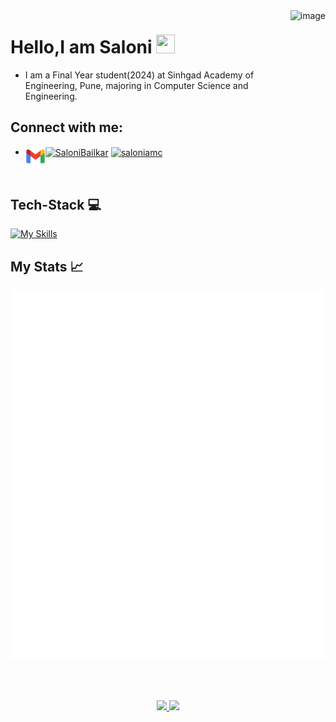 <img align="right" height="220px" src="https://appservice.azureedge.net/images/linux-landing-page/v3/node.svg" alt="image" />

<p align="left">


# **Hello,I am Saloni** <img src="https://raw.githubusercontent.com/MartinHeinz/MartinHeinz/master/wave.gif" height="30px" width="30px">

- I am a Final Year student(2024) at Sinhgad Academy of Engineering, Pune, majoring in Computer Science and Engineering.


<!--📝  [![Linkedin Badge](https://img.shields.io/badge/-Linkedin-0e76a8?style=flat&labelColor=white&logo=linkedin&logoColor=0e76a8)](https://www.linkedin.com/in/saloni-bailkar-494700215/)
 <!-- 🌐 [My Website](https://.github.io/)-->





<!--<a style="padding:10px" href="https://www.quora.com/profile/ ">
  <img style="width:40px" src="resources/quora.png" alt="Quora profile" />
</a> -->

<!--💻<a target="_blank" href="https:///"> Check out my portfolio</a>-->


## Connect with me: 
 - <a href="mailto:salonisb18.2@gmail.com"><img height="32" align="left" alt="Mail" src="img/gmail.png" /></a>
<a href="https://www.linkedin.com/in/saloni-bailkar-494700215" target="blank"><img align="center" src="https://raw.githubusercontent.com/rahuldkjain/github-profile-readme-generator/master/src/images/icons/Social/linked-in-alt.svg" alt="SaloniBailkar" height="30" width="40" /></a>
<a href="https://www.kaggle.com/salonisatappabailkar" target="blank"><img align="center" src="https://raw.githubusercontent.com/rahuldkjain/github-profile-readme-generator/master/src/images/icons/Social/kaggle.svg" alt="saloniamc" height="30" width="40" /></a>
<!--<a href="https://www.duolingo.com/profile/_saloni_._?via=share_profile_link"><img height="32" align="left" alt="Mail" src="img/Duo.svg" /></a> -->

<br>
 <p>

## Tech-Stack :computer:


 [![My Skills](https://skillicons.dev/icons?i=aws,azure,bash,bootstrap,c,cpp,css,django,express,git,github,graphql,html,java,js,linux,mongodb,mysql,nextjs,nodejs,npm,postgres,postman,prisma,py,qt,react,redis,sass,supabase,tailwind,ts,windows,yarn&perline=5)](https://skillicons.dev)
 <!-- <img alt=" " src=" " />-->

 <!--<img alt="C" src="https://img.shields.io/badge/C-00599C?style=for-the-badge&logo=c&logoColor=white" />
 <img alt="C++" src="https://img.shields.io/badge/C%2B%2B-EA4C89?style=for-the-badge&logo=c%2B%2B&logoColor=white" />
 <img alt="html5" src="https://img.shields.io/badge/HTML5-E34F26?style=for-the-badge&logo=html5&logoColor=white" />
  <img alt="CSS3" src="https://img.shields.io/badge/CSS3-734F96?style=for-the-badge&logo=css3&logoColor=white" />
 <img alt="Javascript" src="https://img.shields.io/badge/JavaScript-323330?style=for-the-badge&logo=javascript&logoColor=F7DF1E" />
 <img alt="Java" src="https://img.shields.io/badge/-Java-43853d?style=for-the-badge&logo=Java&logoColor=white" /> 
 <!-- <img alt="Java" src="https://img.shields.io/badge/-Java-43853d?style=flat-square&logo=Java&logoColor=white" /> -->
<!-- <img alt="Bootstrap" src="https://img.shields.io/badge/Bootstrap-0078D6?style=for-the-badge&logo=Bootstrap&logoColor=white" />
 <img alt="Python" src="https://img.shields.io/badge/Python-FFD43B?style=for-the-badge&logo=python&logoColor=blue" />
  <img alt="git" src="https://img.shields.io/badge/Git-EA4C89?style=for-the-badge&logo=github&logoColor=white" />
  <img alt="TypeScript" src="https://img.shields.io/badge/-TypeScript-00599C?style=for-the-badge&logo=typescript&logoColor=white" />
 <img alt="Linux" src="https://img.shields.io/badge/Linux-FCC624?style=for-the-badge&logo=linux&logoColor=black" />
 <img alt="Windows" src="https://img.shields.io/badge/Windows-0078D6?style=for-the-badge&logo=windows&logoColor=white" />

 <img alt="Sass" src="https://img.shields.io/badge/-Sass-CC6699?style=for-the-badge&logo=sass&logoColor=white" />
 <img alt="Nodejs" src="https://img.shields.io/badge/-Nodejs-43853d?style=for-the-badge&logo=Node.js&logoColor=white" />
 <img alt="React" src="https://img.shields.io/badge/-React-45b8d8?style=for-the-badge&logo=react&logoColor=white" />
 <img alt="MongoDB" src="https://img.shields.io/badge/-MongoDB-13aa52?style=for-the-badge&logo=mongodb&logoColor=white" />

</p> 

<p>
 <!--
<a href="https://www.programiz.com/c-programming" target="_blank">  
<img src="https://cdn.jsdelivr.net/gh/devicons/devicon/icons/c/c-original.svg" alt="C" width="40" height="40"/>
</a>
 <a href="https://www.programiz.com/cpp-programming" target="_blank"> 
<img src="https://cdn.jsdelivr.net/gh/devicons/devicon/icons/cplusplus/cplusplus-original.svg" alt="C++" width="40" height="40"/> 
</a>
 <a href="https://html.com/" target="_blank">
<img src="https://cdn.jsdelivr.net/gh/devicons/devicon/icons/html5/html5-original.svg" alt="HTML5" width="40" height="40"/> 
</a>
<a href="https://developer.mozilla.org/en-US/docs/Web/CSS" target="_blank">
<img src="https://cdn.jsdelivr.net/gh/devicons/devicon/icons/css3/css3-original.svg" alt="CSS3" width="40" height="40"/> 
</a>
<a href="https://www.javascript.com/" target="_blank">
<img src="https://cdn.jsdelivr.net/gh/devicons/devicon/icons/javascript/javascript-original.svg" alt="JS" width="40" height="40"/> 
</a>
<a href="https://www.java.com/en/" target="_blank">
<img src="https://cdn.jsdelivr.net/gh/devicons/devicon/icons/java/java-original.svg" alt="Java" width="40" height="40"/> 
</a>
<a href="https://www.typescriptlang.org/" target="_blank">
<img src="https://cdn.jsdelivr.net/gh/devicons/devicon/icons/typescript/typescript-original.svg" alt="TS" width="40" height="40"/> 
</a>
 <a href="https://git-scm.com/" target="_blank">
<img src="https://git-scm.com/images/logos/downloads/Git-Icon-1788C.png" alt="Git" width="40" height="40"/> 
</a> 
  <a href="https://www.linux.org/" target="_blank">
<img src="https://cdn.jsdelivr.net/gh/devicons/devicon/icons/linux/linux-original.svg" alt="Linux" width="40" height="40"/>
</a>
 <a href="https://getbootstrap.com/" target="_blank">
<img src="https://cdn.jsdelivr.net/gh/devicons/devicon/icons/bootstrap/bootstrap-plain.svg" alt="Bootstrap" width="40" height="40"/> 
</a>
 <a href="https://reactjs.org/" target="_blank">
<img src="https://cdn.jsdelivr.net/gh/devicons/devicon/icons/react/react-original.svg" alt="React" width="40" height="40"/> 
</a>
 <a href="https://nodejs.org/en/" target="_blank">
<img src="https://www.logolynx.com/images/logolynx/c5/c509c38cb89bcf556b2051222663f398.png" alt="NodeJs" width="45" height="45"/>
</a> 
 <a href="https://www.shellscript.sh/" target="_blank">
<img src="https://upload.wikimedia.org/wikipedia/commons/thumb/4/4b/Bash_Logo_Colored.svg/1200px-Bash_Logo_Colored.svg.png" alt="Shell" width="45" height="40"/>
</a> 
 -->
<!--
<a href="" target="_blank">
<img src="https://seeklogo.com/images/D/django-logo-4C5ECF7036-seeklogo.com.png" alt="Django" width="40" height="40"/> 
</a>
<a href="https://nextjs.org/" target="_blank">
<img src="https://res.cloudinary.com/dic1wkup2/image/upload/v1586716992/feature_img/nextjs-2_xbwleg.png" alt="NextJs" width="50" height="30"/> 
</a>

<a href="https://expressjs.com/" target="_blank">
<img src="https://raw.githubusercontent.com/devicons/devicon/master/icons/express/express-original-wordmark.svg" alt="ExpressJs" width="40" height="40"/> 
</a>
<a href="https://www.mysql.com/" target="_blank">
<img src="https://cdn.jsdelivr.net/gh/devicons/devicon/icons/mysql/mysql-original.svg" alt="MySQL" width="40" height="40"/>
</a>
<a href="https://www.postgresql.org/" target="_blank">
<img src="https://cdn.jsdelivr.net/gh/devicons/devicon/icons/postgresql/postgresql-original.svg" alt="PostgreSQL" width="40" height="40"/>
</a> -->



## My Stats :chart_with_upwards_trend:
<p align="center"> 
 <a href="https://github.com/saloniamc/github-stats">
<img src="https://github.com/saloniamc/github-stats/blob/master/generated/overview.svg#gh-light-mode-only" /> 
<br>
<img src="https://github.com/saloniamc/github-stats/blob/master/generated/languages.svg#gh-light-mode-only" />
</p>

<!---
<a href="https://github.com/Saloniamc/Online_Classroom_Web_App">
  <img align="left" src="https://github-readme-stats.anuraghazra1.vercel.app/api/pin/?username=Saloniamc&repo=Online_Classroom_Web_App&show_owner&title_color=e6005c" />
 </a>
<a href="https://github.com/Saloniamc/Daily-Newspaper-using-reactJS">
  <img align="center" src="https://github-readme-stats.vercel.app/api/pin/?username=Saloniamc&repo=Daily-Newspaper-using-reactJS&title_color=e6005c" />
 </a>
-->


<br>
<br>


<!--
**saloniamc/saloniamc** is a ✨ _special_ ✨ repository because its `README.md` (this file) appears on your GitHub profile.-->


<p align="center"> 
 <img src="https://komarev.com/ghpvc/?username=Saloniamc&color=000000" />
 </a>
  <a href="https://github.com/Saloniamc?tab=repositories">
    <img src="https://badges.pufler.dev/repos/Saloniamc?style=flat-square&color=black&logo=github">
  </a>
</p>

<!--
<details>
<summary>⚡️ More about me</summary>
<br />

</details> -->
